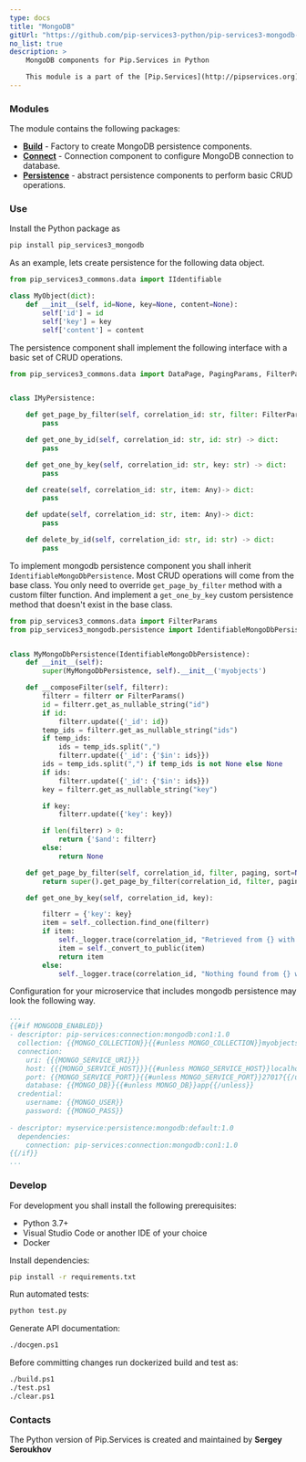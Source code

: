 ```yaml
---
type: docs
title: "MongoDB"
gitUrl: "https://github.com/pip-services3-python/pip-services3-mongodb-python"
no_list: true
description: > 
    MongoDB components for Pip.Services in Python

    This module is a part of the [Pip.Services](http://pipservices.org) polyglot microservices toolkit. It provides a set of components to implement MongoDB persistence.
---
```


### Modules

The module contains the following packages:
- [**Build**](build) - Factory to create MongoDB persistence components.
- [**Connect**](connect) - Connection component to configure MongoDB connection to database.
- [**Persistence**](persistence) - abstract persistence components to perform basic CRUD operations.


### Use

Install the Python package as
```bash
pip install pip_services3_mongodb
```

As an example, lets create persistence for the following data object.

```python
from pip_services3_commons.data import IIdentifiable

class MyObject(dict):
    def __init__(self, id=None, key=None, content=None):
        self['id'] = id
        self['key'] = key
        self['content'] = content

```

The persistence component shall implement the following interface with a basic set of CRUD operations.

```python
from pip_services3_commons.data import DataPage, PagingParams, FilterParams


class IMyPersistence:

    def get_page_by_filter(self, correlation_id: str, filter: FilterParams, paging: PagingParams) -> DataPage:
        pass

    def get_one_by_id(self, correlation_id: str, id: str) -> dict:
        pass

    def get_one_by_key(self, correlation_id: str, key: str) -> dict:
        pass

    def create(self, correlation_id: str, item: Any)-> dict:
        pass

    def update(self, correlation_id: str, item: Any)-> dict:
        pass

    def delete_by_id(self, correlation_id: str, id: str) -> dict:
        pass
```

To implement mongodb persistence component you shall inherit `IdentifiableMongoDbPersistence`. 
Most CRUD operations will come from the base class. You only need to override `get_page_by_filter` method with a custom filter function.
And implement a `get_one_by_key` custom persistence method that doesn't exist in the base class.

```python
from pip_services3_commons.data import FilterParams
from pip_services3_mongodb.persistence import IdentifiableMongoDbPersistence


class MyMongoDbPersistence(IdentifiableMongoDbPersistence):
    def __init__(self):
        super(MyMongoDbPersistence, self).__init__('myobjects')

    def __composeFilter(self, filterr):
        filterr = filterr or FilterParams()
        id = filterr.get_as_nullable_string("id")
        if id:
            filterr.update({'_id': id})
        temp_ids = filterr.get_as_nullable_string("ids")
        if temp_ids:
            ids = temp_ids.split(",")
            filterr.update({'_id': {'$in': ids}})
        ids = temp_ids.split(",") if temp_ids is not None else None
        if ids:
            filterr.update({'_id': {'$in': ids}})
        key = filterr.get_as_nullable_string("key")

        if key:
            filterr.update({'key': key})

        if len(filterr) > 0:
            return {'$and': filterr}
        else:
            return None

    def get_page_by_filter(self, correlation_id, filter, paging, sort=None, select=None):
        return super().get_page_by_filter(correlation_id, filter, paging, '_id', select)

    def get_one_by_key(self, correlation_id, key):

        filterr = {'key': key}
        item = self._collection.find_one(filterr)
        if item:
            self._logger.trace(correlation_id, "Retrieved from {} with key = {}", self._collection_name, key)
            item = self._convert_to_public(item)
            return item
        else:
            self._logger.trace(correlation_id, "Nothing found from {} with key = {}", self._collection_name, key)
```

Configuration for your microservice that includes mongodb persistence may look the following way.

```yaml
...
{{#if MONGODB_ENABLED}}
- descriptor: pip-services:connection:mongodb:con1:1.0
  collection: {{MONGO_COLLECTION}}{{#unless MONGO_COLLECTION}}myobjects{{/unless}}
  connection:
    uri: {{{MONGO_SERVICE_URI}}}
    host: {{{MONGO_SERVICE_HOST}}}{{#unless MONGO_SERVICE_HOST}}localhost{{/unless}}
    port: {{MONGO_SERVICE_PORT}}{{#unless MONGO_SERVICE_PORT}}27017{{/unless}}
    database: {{MONGO_DB}}{{#unless MONGO_DB}}app{{/unless}}
  credential:
    username: {{MONGO_USER}}
    password: {{MONGO_PASS}}
    
- descriptor: myservice:persistence:mongodb:default:1.0
  dependencies:
    connection: pip-services:connection:mongodb:con1:1.0
{{/if}}
...
```

### Develop

For development you shall install the following prerequisites:
* Python 3.7+
* Visual Studio Code or another IDE of your choice
* Docker

Install dependencies:
```bash
pip install -r requirements.txt
```

Run automated tests:
```bash
python test.py
```

Generate API documentation:
```bash
./docgen.ps1
```

Before committing changes run dockerized build and test as:
```bash
./build.ps1
./test.ps1
./clear.ps1
```

### Contacts

The Python version of Pip.Services is created and maintained by **Sergey Seroukhov**
